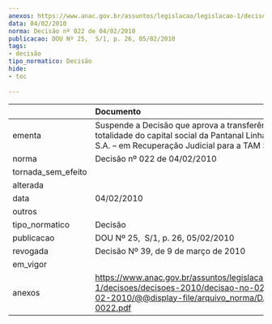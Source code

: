 ```yaml
---
anexos: https://www.anac.gov.br/assuntos/legislacao/legislacao-1/decisoes/decisoes-2010/decisao-no-022-de-04-02-2010/@@display-file/arquivo_norma/DA2010-0022.pdf
data: 04/02/2010
norma: Decisão nº 022 de 04/02/2010
publicacao: DOU Nº 25,  S/1, p. 26, 05/02/2010
tags:
- decisão
tipo_normatico: Decisão
hide: 
- toc 
 
---
```


|                    | Documento                                                                                                                                                 |
|:-------------------|:----------------------------------------------------------------------------------------------------------------------------------------------------------|
| ementa             | Suspende a Decisão que aprova a transferência da totalidade do capital social da Pantanal Linhas Aéreas S.A. – em Recuperação Judicial para a TAM S.A.    |
| norma              | Decisão nº 022 de 04/02/2010                                                                                                                              |
| tornada_sem_efeito |                                                                                                                                                           |
| alterada           |                                                                                                                                                           |
| data               | 04/02/2010                                                                                                                                                |
| outros             |                                                                                                                                                           |
| tipo_normatico     | Decisão                                                                                                                                                   |
| publicacao         | DOU Nº 25,  S/1, p. 26, 05/02/2010                                                                                                                        |
| revogada           | Decisão Nº 39, de 9 de março de 2010                                                                                                                      |
| em_vigor           |                                                                                                                                                           |
| anexos             | https://www.anac.gov.br/assuntos/legislacao/legislacao-1/decisoes/decisoes-2010/decisao-no-022-de-04-02-2010/@@display-file/arquivo_norma/DA2010-0022.pdf |